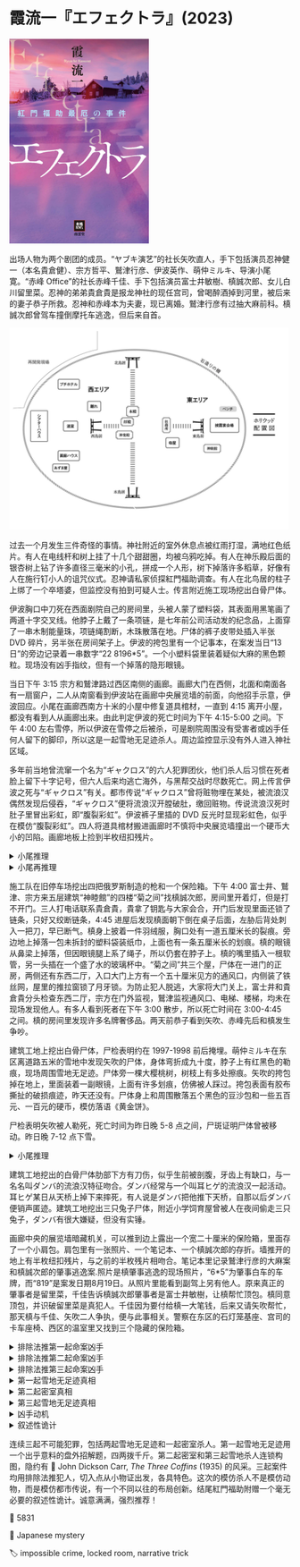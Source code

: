 # 霞流一『エフェクトラ』(2023)

<img src=images/2023_cover.jpg width=250/>

出场人物为两个剧团的成员。“ヤブキ演艺”的社长矢吹直人，手下包括演员忍神健一（本名貴倉健）、宗方哲平、鷲津行彦、伊波英作、萌仲ミルキ、导演小尾寛。“赤峰 Office”的社长赤峰千佳、手下包括演员富士井敏樹、槙誠次郎、女儿白川留里菜。忍神的弟弟貴倉貴是报龙神社的现任宫司，曾喝醉酒掉到河里，被后来的妻子恭子所救。忍神和赤峰本为夫妻，现已离婚。鷲津行彦有过抽大麻前科。槙誠次郎曾驾车撞倒摩托车逃逸，但后来自首。

<img src=images/2023_map.jpeg width=500/>

过去一个月发生三件奇怪的事情。神社附近的室外休息点被红雨打湿，满地红色纸片。有人在电线杆和树上挂了十几个甜甜圈，均被乌鸦吃掉。有人在神乐殿后面的银杏树上钻了许多直径三毫米的小孔，拼成一个人形，树下掉落许多稻草，好像有人在施行钉小人的诅咒仪式。忍神请私家侦探紅門福助调查。有人在北鸟居的柱子上绑了一个卒塔婆，但监控没有拍到可疑人士。传言附近施工现场挖出白骨尸体。

伊波胸口中刀死在西面剧院自己的房间里，头被人蒙了塑料袋，其表面用黑笔画了两道十字交叉线。他脖子上戴了一条项链，是七年前公司活动发的纪念品，上面穿了一串木制能量珠，项链绳割断，木珠散落在地。尸体的裤子皮带处插入半张 DVD 碎片，另半张在房间架子上。伊波的挎包里有一个记事本，在案发当日“13日”的旁边记录着一串数字“22 8196*5”。一个小塑料袋里装着疑似大麻的黑色颗粒。现场没有凶手指纹，但有一个掉落的隐形眼镜。

当日下午 3:15 宗方和鷲津路过西区南侧的画廊。画廊大门在西侧，北面和南面各有一扇窗户，二人从南窗看到伊波站在画廊中央展览墙的前面，向他招手示意，伊波回应。小尾在画廊西南方十米的小屋中修复道具棺材，一直到 4:15 离开小屋，都没有看到人从画廊出来。由此判定伊波的死亡时间为下午 4:15-5:00 之间。下午 4:00 左右雪停，所以伊波在雪停之后被杀，可是剧院周围没有受害者或凶手任何人留下的脚印，所以这是一起雪地无足迹杀人。周边监控显示没有外人进入神社区域。

多年前当地曾流窜一个名为“ギャクロス”的六人犯罪团伙，他们杀人后习惯在死者脸上留下十字记号，但六人后来均逃亡海外，与黑帮交战时尽数死亡。网上传言伊波之死与“ギャクロス”有关。都市传说“ギャクロス”曾将赃物埋在某处，被流浪汉偶然发现后侵吞，“ギャクロス”便将流浪汉开膛破肚，缴回赃物。传说流浪汉死时肚子里冒出彩虹，即“腹裂彩虹”。伊波裤子里插的 DVD 反光时显现彩虹色，似乎在模仿“腹裂彩虹”。四人将道具棺材搬进画廊时不慎将中央展览墙撞出一个硬币大小的凹陷。画廊地板上捡到半枚纽扣残片。

<details><summary>小尾推理</summary>
剧院东侧七八米处有一颗大树。凶手把绳子系在大树和剧院烟囱上，形成一条滑轮索道。凶手走索道离开剧院，之后回收长绳。

这个推理不对。回收七八米长的绳子一定会在雪地上留下痕迹。
</details>

<details><summary>小尾再推理</summary>
凶手背着伊波到绳子中间，切断绳子荡向剧院，掉入窗户，另一半绳子荡回树下。每一半绳子长度只有三四米，不会触地。凶手杀人后藏匿在屋顶，身上盖雪隐藏，等人都走了之后踩着雪地上的脚印离开。

这个推理不对。照片显示雪地上的脚印没有人踩过。
</details>

施工队在旧停车场挖出四把俄罗斯制造的枪和一个保险箱。下午 4:00 富士井、鷲津、宗方来五层建筑“神睦館”的四楼“菊之间”找槙誠次郎，房间里开着灯，但是打不开门。三人打电话联系貴倉貴，貴拿了钥匙与大家会合，开门后发现里面还锁了链条，只好又绞断链条，4:45 进屋后发现槙面朝下倒在桌子后面，左胁后背处刺入一把刀，早已断气。槙身上披着一件羽绒服，胸口处有一道五厘米长的裂痕。旁边地上掉落一包未拆封的塑料袋装纸巾，上面也有一条五厘米长的划痕。槙的眼镜从鼻梁上掉落，但因眼镜腿上系了绳子，所以仍套在脖子上。槙的嘴里插入一根软管，另一头插在一个盛了水的玻璃杯中。“菊之间”共三个屋，尸体在一进门的正房，两侧还有东西二厅，入口大门上方有一个五十厘米见方的通风口，内侧装了铁丝网，屋里的推拉窗锁了月牙锁。为防止犯人脱逃，大家将大门关上，富士井和貴倉貴分头检查东西二厅，宗方在门外监视，鷲津监视通风口、电梯、楼梯，均未在现场发现他人。有多人看到死者在下午 3:00 散步，所以死亡时间在 3:00-4:45 之间。槙的房间里发现许多名牌奢侈品。两天前恭子看到矢吹、赤峰先后和槙发生争吵。

建筑工地上挖出白骨尸体，尸检表明约在 1997-1998 前后掩埋。萌仲ミルキ在东区离道路五米的雪地中发现矢吹的尸体，身体弯折成九十度，脖子上有红黑色的勒痕，现场周围雪地无足迹。尸体旁一棵大樱桃树，树枝上有多处擦痕。矢吹的挎包掉在地上，里面装着一副眼镜，上面有许多划痕，仿佛被人踩过。挎包表面有胶布撕扯的破损痕迹，昨天还没有。尸体身上和周围散落五个黑色的豆沙包和一些五百元、一百元的硬币，模仿落语《黄金饼》。

尸检表明矢吹被人勒死，死亡时间为昨日晚 5-8 点之间，尸斑证明尸体曾被移动。昨日晚 7-12 点下雪。

<details><summary>小尾推理</summary>
凶手在雪停之前放置尸体，在尸体的腰带上拴了一根绳子拉到树上，等雪停之后拉绳子，将尸体从雪里拉出，丢出豆沙包等模仿道具，造成雪停后弃尸的假象。
</details>

建筑工地挖出的白骨尸体肋部下方有刀伤，似乎生前被剖腹，牙齿上有缺口，与一名名叫ダンバ的流浪汉特征吻合。ダンバ经常与一个叫耳ヒゲ的流浪汉一起活动。耳ヒゲ某日从天桥上掉下来摔死，有人说是ダンバ把他推下天桥，自那以后ダンバ便销声匿迹。建筑工地挖出三只兔子尸体，附近小学饲育屋曾被人在夜间偷走三只兔子，ダンバ有很大嫌疑，但没有实锤。

画廊中央的展览墙暗藏机关，可以推到边上露出一个宽二十厘米的保险箱，里面存了一个小肩包。肩包里有一张照片、一个笔记本、一个槙誠次郎的存折。墙推开的地上有半枚纽扣残片，与之前的半枚残片相吻合。笔记本里记录鷲津行彦的大麻案和槙誠次郎的肇事逃逸案.照片是槙肇事逃逸的现场照片，“6*5”为肇事白车的车牌，而“819”是案发日期8月19日。从照片里能看到副驾上另有他人。原来真正的肇事者是留里菜，千佳告诉槙誠次郎肇事者是富士井敏樹，让槙帮忙顶包。槙同意顶包，并识破留里菜是真犯人。千佳因为要付给槙一大笔钱，后来又请矢吹帮忙，那天槙与千佳、矢吹二人争执，便与此事相关。警察在东区的石灯笼基座、宫司的卡车座椅、西区的温室里又找到三个隐藏的保险箱。

<details><summary>排除法推第一起命案凶手</summary>
项链上共有“水、金、地、火、木、土、天、海”八颗木珠，现场只找到六颗，少了“火、木”两颗，说明被凶手拿走。凶手和伊波戴着同样的项链，在争斗中断裂，木珠散落在地。凶手害怕在现场留下指纹，必须拿走自己的木珠，但他分不清哪些木珠是自己的，哪些是伊波的，只好把地上的木珠全拿走。凶手没有拿走血泊里的木珠，因为自己的木珠在杀人之前掉在别处。项链是七年前“ヤブキ演艺”公司的纪念品，所以凶手七年前是“ヤブキ演艺”公司的员工。宗方七年前尚未加入公司，鷲津案发当日穿着跑步衫明显没戴项链，所以凶手为矢吹。
</details>

<details><summary>排除法推第二起命案凶手</summary>
槙的湿纸巾袋上与羽绒服胸前均有一道五厘米刀口，说明湿纸巾本来放在羽绒服内袋，被凶手刺穿。纸巾袋未拆封，里面的纸巾却没有划痕，说明凶手从纸巾袋的刀口抽出纸巾擦除血迹。凶手直接去槙的羽绒服的内袋拿纸巾，说明凶手事先知道里面有纸巾。槙前一天头一次穿新羽绒服，曾用纸巾擦鼻血，当时在场的人包括赤峰、矢吹、留里菜、萌仲ミルキ、小尾、忍神。
<ul>
<li>忍神腰部受伤，上车险些摔倒（伏线），无力杀人。</li>
<li>留里菜案发时在建筑工地工地采访，有不在场证明。</li>
<li>忍神替萌仲ミルキ提供不在场证明。</li>
<li>小尾让鷲津和宗方去菊之间，如果是凶手会推迟发现时间，不会叫人去现场。</li>
<li>赤峰案发期间在理发店，有不在场证明。</li>
</ul>
由排除法知凶手为矢吹。

另一种推理方法：槙的眼镜挂在脖子上，鼻垫向上，眼镜腿上的绳圈却没有纽结，说明戴在眼睛上是倒放，只能是凶手取下眼镜后又挂回槙的脖子上，不小心上下放反。凶手在扭打过程中损伤了自己的眼镜，所以借用槙的眼镜，但因度数不合放弃。戴眼镜的还有忍神和貴倉恭子，但忍神已排除，恭子当日下午一直在开会。矢吹身上的眼镜被踩坏。
</details>

<details><summary>排除法推第三起命案凶手</summary>
凶手拿了矢吹的挎包，为了不让人看到，用胶带贴在自己身上带走，所以在包上留下撕扯痕迹。凶手没有将挎包挎在身上用外套遮挡，说明凶手没有外套，只能将包粘在下半身。赤峰穿裤装，白川留里菜、恭子均穿牛仔裤，只有貴倉貴穿着袴（男性和服裤裙），所以貴是凶手。
</details>

<details><summary>第一起雪地无足迹真相</summary>
宗方和鷲津在 3:15 看到的伊波不是在画廊内，而是在北窗外，所以伊波穿着羽绒服戴着兜帽。当时画廊中央的展览墙已移开，二人将画廊北墙当成中央的展览墙，又将伊波身后卡车上装载的舞台布景当成北墙（都是白色），所以误以为伊波在室内。小尾在小屋能看到画廊西南面，但看不到北面。伊波离开画廊后径直去了剧院，谋杀发生在 3:15-4:00，而不是 4:15-5:00，所以当时雪还在下，凶手离开不会留下足迹。

画廊中央的展览墙是移开是槙所为，因纽扣卡在轨道里而无法合上。槙后来费大力气终于把墙合上，但又变成无法打开的状态，只好把肩包留在里面离开。第二日大家搬道具棺材时撞到墙上（伏线），使得墙又可以打开。
</details>

<details><summary>第二起密室真相</summary>
矢吹杀死槙后听到外面来了人，只好躲入西厅，力竭晕倒。貴倉貴检查西厅时发现地上的矢吹，将其杀死后打开房间窗户，把尸体丢到窗外。尸体砸到下方卡车装载的背景布，滑落地面。因为附近工地施工一直有声音，所以大家听到尸体落地声也没有留意。宗方和鷲津在门外，因为关着门所以看不到屋内状况。宗方和鷲津进屋后再次检查屋内各处，貴倉貴发现西厅里还有矢吹的挎包，但已来不及处理，只好用胶带粘在和服下面。貴倉貴下楼后把尸体藏入卡车座椅里的隐藏保险箱中，然后开卡车去接忍神。
</details>

<details><summary>第三起雪地无足迹真相</summary>
槙的尸体一直藏在座椅里，所以呈现九十度弯折。槙于下午5点死亡，十小时后发生尸僵，所以弃尸发生在凌晨3点之后，当时雪已停止。貴倉貴在卡车和樱树间架起一条四米长的斜梯，让尸体从梯子上滑下，掉在雪地上。貴倉貴故意在樱树上留下擦痕，又在尸体身上抹雪，造成尸体从雪中拉出的假象，误导小尾做出错误的推理。
</details>

<details><summary>凶手动机</summary>
恭子曾参加邪教组织，拿了毒药在三只兔子身上做实验。恭子目睹耳ヒゲ刺死ダンバ后跳下天桥自杀，但没有选择报警。邪教瓦解后信徒将保险箱和枪支埋在地下。恭子想要轻生时被貴倉貴救下，所以不是恭子救了貴，而是貴救了恭子。

建筑工地挖出白骨尸体后，貴担心警察认为是邪教组织杀死了ダンバ，进而追查当年的信徒。为了保护恭子，貴在网上散播市传说，嫁祸黑帮“ギャクロス”。伊波发现槙的秘密，借机敲诈矢吹，被矢吹灭口。貴发现了伊波的尸体，正好将其伪装成“腹裂彩虹”。槙头上有血迹，但蒙在头上的塑料袋却没有血迹，说明塑料袋是在血迹干涸后蒙上，制造模仿杀人的人和凶手不是同一人。

貴知道矢吹杀人后以此要挟矢吹，再杀人的时候必须继续模仿杀人。矢吹受到威胁，只好在杀死槙后继续模仿嘴里插水管的场景。

红雨、甜甜圈事件都是貴倉貴做实验模仿“腹裂彩虹”，但均未成功。他还在鸟居的柱子上绑卒塔婆，意图构造十字架嫁祸“ギャクロス”，但一样未能完成。树上的钉子仪式是恭子通过拔钉子为病重的貴倉貴祈福，而不是诅咒。
</details>

<details><summary>叙述性诡计</summary>
忍神雇佣紅門福助调查怪事，紅門在忍神和警察面前是紅門，在其他人面前是萌仲ミルキ，二者是同一人。
</details>

连续三起不可能犯罪，包括两起雪地无足迹和一起密室杀人。第一起雪地无足迹用一个出乎意料的盘外招解题，四两拨千斤。第二起密室和第三起雪地杀人连锁构图，隐约有 📖  John Dickson Carr, <i>The Three Coffins</i> (1935) 的风采。三起案件均用排除法推犯人，切入点从小物证出发，各具特色。这次的模仿杀人不是模仿动物，而是模仿都市传说，有一个不同以往的布局创新。结尾紅門福助附赠一个毫无必要的叙述性诡计。诚意满满，强烈推荐！

:link: 5831

:file_folder: Japanese mystery

:label: impossible crime, locked room, narrative trick
